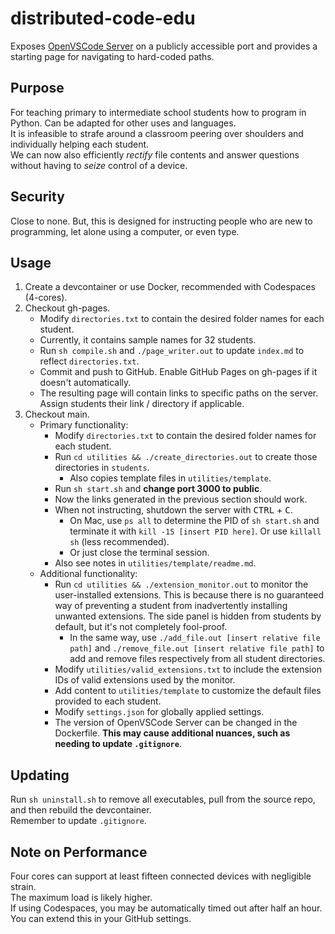# distributed-code-edu
Exposes [OpenVSCode Server](https://github.com/gitpod-io/openvscode-server) on a publicly accessible port and provides a starting page for navigating to hard-coded paths.
## Purpose
For teaching primary to intermediate school students how to program in Python. Can be adapted for other uses and languages.  
It is infeasible to strafe around a classroom peering over shoulders and individually helping each student.  
We can now also efficiently *rectify* file contents and answer questions without having to *seize* control of a device.
## Security
Close to none. But, this is designed for instructing people who are new to programming, let alone using a computer, or even type.
## Usage
1. Create a devcontainer or use Docker, recommended with Codespaces (4-cores).
2. Checkout gh-pages.
    - Modify `directories.txt` to contain the desired folder names for each student.
    - Currently, it contains sample names for 32 students.
    - Run `sh compile.sh` and `./page_writer.out` to update `index.md` to reflect `directories.txt`.
    - Commit and push to GitHub. Enable GitHub Pages on gh-pages if it doesn't automatically.
    - The resulting page will contain links to specific paths on the server. Assign students their link / directory if applicable.
3. Checkout main.
    - Primary functionality:
        - Modify `directories.txt` to contain the desired folder names for each student.
        - Run `cd utilities && ./create_directories.out` to create those directories in `students`.
            - Also copies template files in `utilities/template`.
        - Run `sh start.sh` and **change port 3000 to public**.
        - Now the links generated in the previous section should work.
        - When not instructing, shutdown the server with <kbd>CTRL</kbd> + <kbd>C</kbd>.
            - On Mac, use `ps all` to determine the PID of `sh start.sh` and terminate it with `kill -15 [insert PID here]`. Or use `killall sh` (less recommended).
            - Or just close the terminal session.
        - Also see notes in `utilities/template/readme.md`.
    - Additional functionality:
        - Run `cd utilities && ./extension_monitor.out` to monitor the user-installed extensions. This is because there is no guaranteed way of preventing a student from inadvertently installing unwanted extensions. The side panel is hidden from students by default, but it's not completely fool-proof.
            - In the same way, use `./add_file.out [insert relative file path]` and `./remove_file.out [insert relative file path]` to add and remove files respectively from all student directories.
        - Modify `utilities/valid_extensions.txt` to include the extension IDs of valid extensions used by the monitor.
        - Add content to `utilities/template` to customize the default files provided to each student.
        - Modify `settings.json` for globally applied settings.
        - The version of OpenVSCode Server can be changed in the Dockerfile. **This may cause additional nuances, such as needing to update `.gitignore`**.
## Updating
Run `sh uninstall.sh` to remove all executables, pull from the source repo, and then rebuild the devcontainer.  
Remember to update `.gitignore`.
## Note on Performance
Four cores can support at least fifteen connected devices with negligible strain.  
The maximum load is likely higher.  
If using Codespaces, you may be automatically timed out after half an hour. You can extend this in your GitHub settings.
